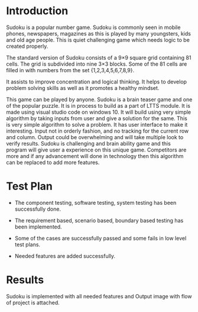 # Introduction

Sudoku is a popular number game. Sudoku is commonly seen in mobile phones, newspapers, magazines as this is played by many youngsters, kids and old age people. This is quiet challenging game which needs logic to be created properly.

The standard version of Sudoku consists of a 9×9 square grid containing 81 cells. The grid is subdivided into nine 3×3 blocks. Some of the 81 cells are filled in with numbers from the set {1,2,3,4,5,6,7,8,9}.

It assists to improve concentration and logical thinking. It helps to develop problem solving skills as well as it promotes a healthy mindset.

This game can be played by anyone. Sudoku is a brain teaser game and one of the popular puzzle. It is in process to build as a part of LTTS module. It is made using visual studio code on windows 10. It will build using very simple algorithm by taking inputs from user and give a solution for the same. This is very simple algorithm to solve a problem. It has user interface to make it interesting. Input not in orderly fashion, and no tracking for the current row and column. Output could be overwhelming and will take multiple look to verify results. Sudoku is challenging and brain ability game and this program will give user a experience on this unique game. Competitors are more and if any advancement will done in technology then this algorithm can be replaced to add more features.

# Test Plan

- The component testing, software testing, system testing has been successfully done.

- The requirement based, scenario based, boundary based testing has been implemented.

- Some of the cases are successfully passed and some fails in low level test plans.

- Needed features are added successfully.

# Results

Sudoku is implemented with all needed features and Output image with flow of project is attached.
